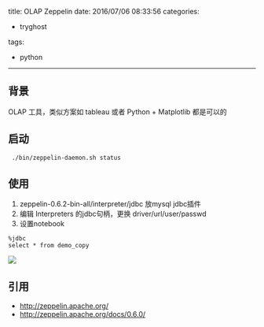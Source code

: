 title: OLAP Zeppelin
date: 2016/07/06 08:33:56
categories:
 - tryghost

tags:
 - python 



---

## 背景
OLAP 工具，类似方案如 tableau 或者 Python + Matplotlib 都是可以的

## 启动
```language-bash
 ./bin/zeppelin-daemon.sh status
```

## 使用
1. zeppelin-0.6.2-bin-all/interpreter/jdbc 放mysql jdbc插件
2. 编辑 Interpreters 的jdbc句柄，更换 driver/url/user/passwd
3. 设置notebook
```language-mysql
%jdbc
select * from demo_copy
```

![](http://img.sandseasoft.com/image/8/75/08c16e4557008ee22b1e314b34011.png)

## 引用
* http://zeppelin.apache.org/
* http://zeppelin.apache.org/docs/0.6.0/







